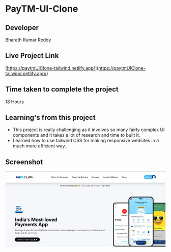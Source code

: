 # PayTM-UI-Clone

## Developer
Bharath Kumar Reddy

## Live Project Link
[https://paytmUIClone-tailwind.netlify.app/](https://paytmUIClone-tailwind.netlify.app/)

## Time taken to complete the project
18 Hours

## Learning's from this project
- This project is really challenging as it involves so many fairly complex UI components and it takes a lot of research and time to built it.
- Learned how to use tailwind CSS for making responsive wedsites in a much more efficient way.

## Screenshot
![preview](./screenshot/Screenshot%202022-09-10%20074820.png)